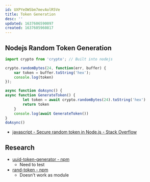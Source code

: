 ```yaml
---
id: UXPYeOWSbm7mevAolR5Ve
title: Token Generation
desc: ''
updated: 1637606590097
created: 1637605960817
---
```


## Nodejs Random Token Generation


``` javascript
import crypto from 'crypto'; // Built into nodejs

crypto.randomBytes(24, function(err, buffer) {
    var token = buffer.toString('hex');
    console.log(token)
});

async function doAsync() {
async function GenerateToken() {
        let token = await crypto.randomBytes(24).toString('hex')
        return token
    }
    console.log(await GenerateToken())
}
doAsync()
```

* [javascript - Secure random token in Node.js - Stack Overflow](https://stackoverflow.com/questions/8855687/secure-random-token-in-node-js)


## Research
* [uuid-token-generator - npm](https://www.npmjs.com/package/uuid-token-generator)
  * Need to test
* [rand-token - npm](https://www.npmjs.com/package/rand-token)
  * Doesn't work as module


